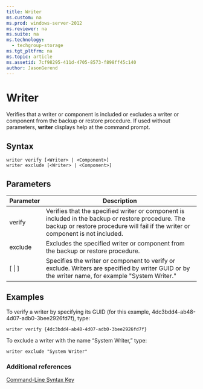 ```yaml
---
title: Writer
ms.custom: na
ms.prod: windows-server-2012
ms.reviewer: na
ms.suite: na
ms.technology: 
  - techgroup-storage
ms.tgt_pltfrm: na
ms.topic: article
ms.assetid: 7cf98295-411d-4705-8573-f898ff45c140
author: JasonGerend
---
```

# Writer
Verifies that a writer or component is included or excludes a writer or component from the backup or restore procedure. If used without parameters, **writer** displays help at the command prompt.  
  
## Syntax  
  
```  
writer verify [<Writer> | <Component>]  
writer exclude [<Writer> | <Component>]  
```  
  
## Parameters  
  
|Parameter|Description|  
|-------------|---------------|  
|verify|Verifies that the specified writer or component is included in the backup or restore procedure. The backup or restore procedure will fail if the writer or component is not included.|  
|exclude|Excludes the specified writer or component from the backup or restore procedure.|  
|\[<Writer> &#124; <Component>\]|Specifies the writer or component to verify or exclude. Writers are specified by writer GUID or by the writer name, for example "System Writer."|  
  
## <a name="BKMK_examples"></a>Examples  
To verify a writer by specifying its GUID \(for this example, 4dc3bdd4\-ab48\-4d07\-adb0\-3bee2926fd7f\), type:  
  
```  
writer verify {4dc3bdd4-ab48-4d07-adb0-3bee2926fd7f}  
```  
  
To exclude a writer with the name “System Writer,” type:  
  
```  
writer exclude "System Writer"  
```  
  
### Additional references  
[Command-Line Syntax Key](../Topic/Command-Line-Syntax-Key.md)  
  
